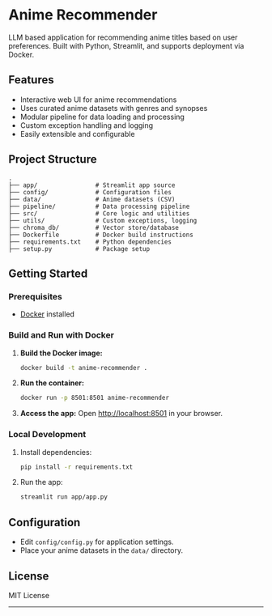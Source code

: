 # Anime Recommender

LLM based application for recommending anime titles based on user preferences. Built with Python, Streamlit, and supports deployment via Docker.

## Features

- Interactive web UI for anime recommendations
- Uses curated anime datasets with genres and synopses
- Modular pipeline for data loading and processing
- Custom exception handling and logging
- Easily extensible and configurable

## Project Structure   

```
.
├── app/                # Streamlit app source
├── config/             # Configuration files
├── data/               # Anime datasets (CSV)
├── pipeline/           # Data processing pipeline
├── src/                # Core logic and utilities
├── utils/              # Custom exceptions, logging
├── chroma_db/          # Vector store/database
├── Dockerfile          # Docker build instructions
├── requirements.txt    # Python dependencies
├── setup.py            # Package setup
```

## Getting Started

### Prerequisites

- [Docker](https://www.docker.com/get-started) installed

### Build and Run with Docker

1. **Build the Docker image:**
   ```sh
   docker build -t anime-recommender .
   ```

2. **Run the container:**
   ```sh
   docker run -p 8501:8501 anime-recommender
   ```

3. **Access the app:**
   Open [http://localhost:8501](http://localhost:8501) in your browser.

### Local Development

1. Install dependencies:
   ```sh
   pip install -r requirements.txt
   ```

2. Run the app:
   ```sh
   streamlit run app/app.py
   ```

## Configuration

- Edit `config/config.py` for application settings.
- Place your anime datasets in the `data/` directory.

## License

MIT License

---

